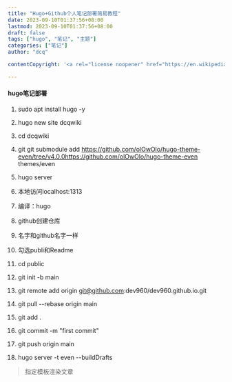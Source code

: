 ```yaml
---
title: "Hugo+Github个人笔记部署简易教程"
date: 2023-09-10T01:37:56+08:00
lastmod: 2023-09-10T01:37:56+08:00
draft: false
tags: ["hugo", "笔记", "主题"]
categories: ["笔记"]
author: "dcq"

contentCopyright: '<a rel="license noopener" href="https://en.wikipedia.org/wiki/Wikipedia:Text_of_Creative_Commons_Attribution-ShareAlike_3.0_Unported_License" target="_blank">Creative Commons Attribution-ShareAlike License</a>'

---
```


#### hugo笔记部署

1. sudo apt install hugo -y

2. hugo new site dcqwiki

3. cd dcqwiki

4. git git submodule add https://github.com/olOwOlo/hugo-theme-even/tree/v4.0.0https://github.com/olOwOlo/hugo-theme-even themes/even

5. hugo server

6. 本地访问localhost:1313

7. 编译：hugo

8. github创建仓库

9. 名字和github名字一样

10. 勾选publi和Readme

11. cd public

12. git init -b main

13. git remote add origin git@github.com:dev960/dev960.github.io.git

14. git pull --rebase origin main

15. git add .

16. git commit -m "first commit"

17. git push origin main

18. hugo server -t even --buildDrafts 

> 指定模板渲染文章
